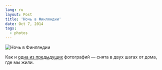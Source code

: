 ```yaml
---
lang: ru
layout: Post
title: 'Ночь в Финляндии'
date: Oct 7, 2014
tags:
  - photos
---
```


![Ночь в Финляндии](photo://2014-08-09_1250_Artem_Sapegin)

Как и [одна из предыдущих](http://birdwatcher.ru/blog/5741) фотографий — снята в двух шагах от дома, где мы жили.
